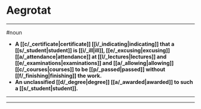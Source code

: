 # Aegrotat
---
#noun
- **A [[c/_certificate|certificate]] [[i/_indicating|indicating]] that a [[s/_student|student]] is [[i/_ill|ill]], [[e/_excusing|excusing]] [[a/_attendance|attendance]] at [[l/_lectures|lectures]] and [[e/_examinations|examinations]] and [[a/_allowing|allowing]] [[c/_courses|courses]] to be [[p/_passed|passed]] without [[f/_finishing|finishing]] the work.**
- **An unclassified [[d/_degree|degree]] [[a/_awarded|awarded]] to such a [[s/_student|student]].**
---
---
